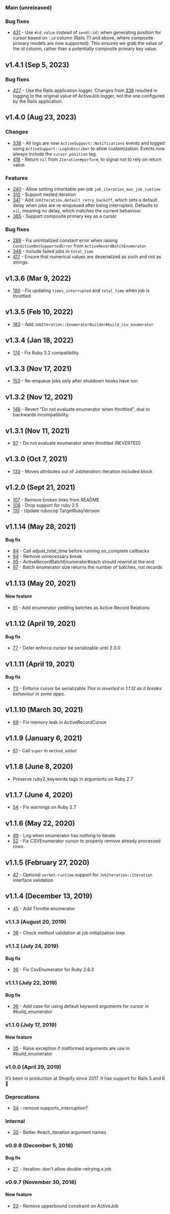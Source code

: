### Main (unreleased)

### Bug fixes

- [431](https://github.com/Shopify/job-iteration/pull/431) - Use `#id_value` instead of `send(:id)`
when generating position for cursor based on `:id` column (Rails 7.1 and above, where composite
primary models are now supported). This ensures we grab the value of the id column, rather than a
potentially composite primary key value.

## v1.4.1 (Sep 5, 2023)

### Bug fixes

- [427](https://github.com/Shopify/job-iteration/pull/427) - Use the Rails application logger. Changes from [338](https://github.com/Shopify/job-iteration/pull/338) resulted in logging to the original value of ActiveJob.logger, not the one configured by the Rails application.

## v1.4.0 (Aug 23, 2023)

### Changes

- [338](https://github.com/Shopify/job-iteration/pull/338) - All logs are now `ActiveSupport::Notifications` events and logged using `ActiveSupport::LogSubscriber` to allow customization. Events now always include the `cursor_position` tag.
- [418](https://github.com/Shopify/job-iteration/pull/418) - Return `nil` from `Iteration#perform`, to signal not to rely on return value.

### Features

- [240](https://github.com/Shopify/job-iteration/pull/240) - Allow setting inheritable per-job `job_iteration_max_job_runtime`
- [310](https://github.com/Shopify/job-iteration/pull/310) - Support nested iteration
- [341](https://github.com/Shopify/job-iteration/pull/341) - Add `JobIteration.default_retry_backoff`, which sets a default delay when jobs are re-enqueued after being interrupted. Defaults to `nil`, meaning no delay, which matches the current behaviour.
- [365](https://github.com/Shopify/job-iteration/pull/365) - Support composite primary key as a cursor

### Bug fixes

- [289](https://github.com/Shopify/job-iteration/pull/289) - Fix uninitialized constant error when raising `ConditionNotSupportedError` from `ActiveRecordBatchEnumerator`
- [346](https://github.com/Shopify/job-iteration/pull/346) - Include failed jobs in `total_time`
- [417](https://github.com/Shopify/job-iteration/pull/417) - Ensure that numerical values are deserialized as such and not as strings.

## v1.3.6 (Mar 9, 2022)

- [190](https://github.com/Shopify/job-iteration/pull/190) - Fix updating `times_interrupted` and `total_time` when job is throttled

## v1.3.5 (Feb 10, 2022)

- [183](https://github.com/Shopify/job-iteration/pull/183) - Add `JobIteration::EnumeratorBuilder#build_csv_enumerator`

## v1.3.4 (Jan 18, 2022)

- [174](https://github.com/Shopify/job-iteration/pull/174) - Fix Ruby 3.2 compatibility

## v1.3.3 (Nov 17, 2021)
- [153](https://github.com/Shopify/job-iteration/pull/153) - Re-enqueue jobs only after shutdown hooks have run

## v1.3.2 (Nov 12, 2021)
- [148](https://github.com/Shopify/job-iteration/pull/148) - Revert "Do not evaluate enumerator when throttled", due to backwards incompatibility.

## v1.3.1 (Nov 11, 2021)
- [87](https://github.com/Shopify/job-iteration/pull/87) - Do not evaluate enumerator when throttled (REVERTED)


## v1.3.0 (Oct 7, 2021)
- [133](https://github.com/Shopify/job-iteration/pull/133) - Moves attributes out of JobIteration::Iteration included block


## v1.2.0 (Sept 21, 2021)
- [107](https://github.com/Shopify/job-iteration/pull/107) - Remove broken links from README
- [108](https://github.com/Shopify/job-iteration/pull/108) - Drop support for ruby 2.5
- [110](https://github.com/Shopify/job-iteration/pull/110) - Update rubocop TargetRubyVersion

## v1.1.14 (May 28, 2021)

#### Bug fix
- [84](https://github.com/Shopify/job-iteration/pull/84) - Call adjust_total_time before running on_complete callbacks
- [94](https://github.com/Shopify/job-iteration/pull/94) - Remove unnecessary break
- [95](https://github.com/Shopify/job-iteration/pull/95) - ActiveRecordBatchEnumerator#each should rewind at the end
- [97](https://github.com/Shopify/job-iteration/pull/97) - Batch enumerator size returns the number of batches, not records

## v1.1.13 (May 20, 2021)

#### New feature
- [91](https://github.com/Shopify/job-iteration/pull/91) - Add enumerator yielding batches as Active Record Relations

## v1.1.12 (April 19, 2021)

#### Bug fix

- [77](https://github.com/Shopify/job-iteration/pull/77) - Defer enforce cursor be serializable until 2.0.0

## v1.1.11 (April 19, 2021)

#### Bug fix

- [73](https://github.com/Shopify/job-iteration/pull/73) - Enforce cursor be serializable
  _This is reverted in 1.1.12 as it breaks behaviour in some apps._

## v1.1.10 (March 30, 2021)

- [69](https://github.com/Shopify/job-iteration/pull/69) - Fix memory leak in ActiveRecordCursor

## v1.1.9 (January 6, 2021)

- [61](https://github.com/Shopify/job-iteration/pull/61) - Call `super` in `method_added`

## v1.1.8 (June 8, 2020)

- Preserve ruby2_keywords tags in arguments on Ruby 2.7

## v1.1.7 (June 4, 2020)

- [54](https://github.com/Shopify/job-iteration/pull/54) - Fix warnings on Ruby 2.7

## v1.1.6 (May 22, 2020)

- [49](https://github.com/Shopify/job-iteration/pull/49) -  Log when enumerator has nothing to iterate
- [52](https://github.com/Shopify/job-iteration/pull/52) -  Fix CSVEnumerator cursor to properly remove already processed rows

## v1.1.5 (February 27, 2020)

- [47](https://github.com/Shopify/job-iteration/pull/47) -  Optional `sorbet-runtime` support for `JobIteration::Iteration` interface validation

## v1.1.4 (December 13, 2019)

- [45](https://github.com/Shopify/job-iteration/pull/45) -  Add Throttle enumerator


### v1.1.3 (August 20, 2019)

- [36](https://github.com/shopify/job-iteration/pull/39) -  Check method validation at job initialization step

### v1.1.2 (July 24, 2019)

#### Bug fix

- [36](https://github.com/shopify/job-iteration/pull/38) -  Fix CsvEnumerator for Ruby 2.6.3

### v1.1.1 (July 22, 2019)

#### Bug fix

- [36](https://github.com/shopify/job-iteration/pull/36) -  Add case for using default keyword arguments for cursor in #build_enumerator

### v1.1.0 (July 17, 2019)

#### New feature

- [35](https://github.com/Shopify/job-iteration/pull/35) - Raise exception if malformed arguments are use in #build_enumerator

### v1.0.0 (April 29, 2019)

It’s been in production at Shopify since 2017. It has support for Rails 5 and 6 :tada:

### Deprecations

- [34](https://github.com/Shopify/job-iteration/pull/34) - remove supports_interruption?

### Internal

- [30](https://github.com/Shopify/job-iteration/pull/30) - Better #each_iteration argument names

### v0.9.8 (December 5, 2018)

#### Bug fix

- [27](https://github.com/Shopify/job-iteration/pull/27) - iteration: don't allow double-retrying a job

### v0.9.7 (November 30, 2018)

#### New feature

- [23](https://github.com/shopify/job-iteration/pull/23) - Remove upperbound constraint on ActiveJob
